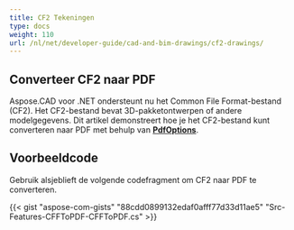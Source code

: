 ```yaml
---
title: CF2 Tekeningen
type: docs
weight: 110
url: /nl/net/developer-guide/cad-and-bim-drawings/cf2-drawings/
---
```


## **Converteer CF2 naar PDF**

Aspose.CAD voor .NET ondersteunt nu het Common File Format-bestand (CF2). Het CF2-bestand bevat 3D-pakketontwerpen of andere modelgegevens. Dit artikel demonstreert hoe je het CF2-bestand kunt converteren naar PDF met behulp van [**PdfOptions**](https://reference.aspose.com/cad/net/aspose.cad.imageoptions/pdfoptions).

## Voorbeeldcode

Gebruik alsjeblieft de volgende codefragment om CF2 naar PDF te converteren.

{{< gist "aspose-com-gists" "88cdd0899132edaf0afff77d33d11ae5" "Src-Features-CFFToPDF-CFFToPDF.cs" >}}

